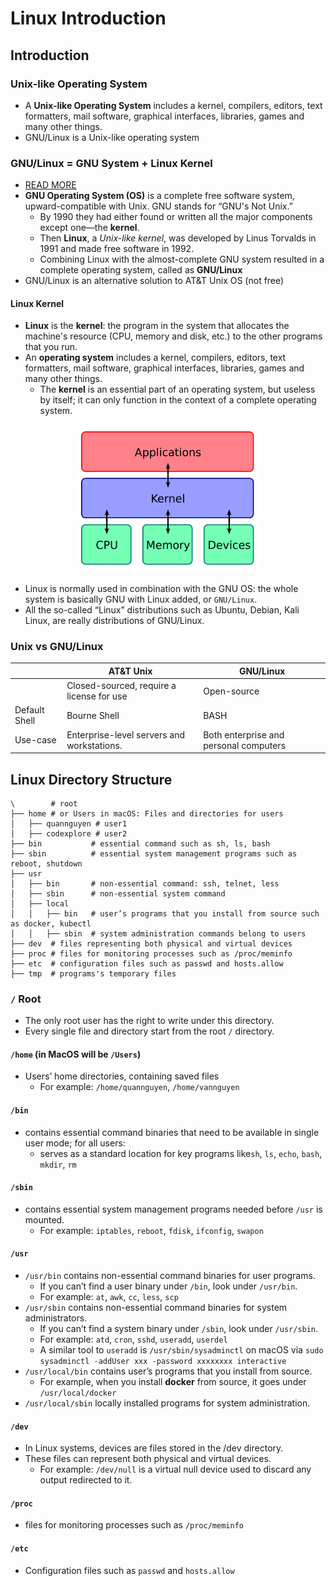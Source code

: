 # Linux Introduction

## Introduction

### Unix-like Operating System

- A **Unix-like Operating System** includes a kernel, compilers, editors, text formatters, mail software, graphical interfaces, libraries, games and many other things.
- GNU/Linux is a Unix-like operating system

### GNU/Linux = GNU System + Linux Kernel

- [READ MORE](https://www.gnu.org/gnu/linux-and-gnu.en.html)
- **GNU Operating System (OS)** is a complete free software system, upward-compatible with Unix. GNU stands for “GNU's Not Unix.”
  - By 1990 they had either found or written all the major components except one—the **kernel**.
  - Then **Linux**, a _Unix-like kernel_, was developed by Linus Torvalds in 1991 and made free software in 1992.
  - Combining Linux with the almost-complete GNU system resulted in a complete operating system, called as **GNU/Linux**
- GNU/Linux is an alternative solution to AT&T Unix OS (not free)

#### Linux Kernel

- **Linux** is the **kernel**: the program in the system that allocates the machine's resource (CPU, memory and disk, etc.) to the other programs that you run.
- An **operating system** includes a kernel, compilers, editors, text formatters, mail software, graphical interfaces, libraries, games and many other things.
  - The **kernel** is an essential part of an operating system, but useless by itself; it can only function in the context of a complete operating system.

<p align="center"><img src="../../assets/img/kernel_layout.png" width=300/></p>

- Linux is normally used in combination with the GNU OS: the whole system is basically GNU with Linux added, or `GNU/Linux`.
- All the so-called “Linux” distributions such as Ubuntu, Debian, Kali Linux, are really distributions of GNU/Linux.

### Unix vs GNU/Linux

|               | AT&T Unix                                  | GNU/Linux                              |
| ------------- | ------------------------------------------ | -------------------------------------- |
|               | Closed-sourced, require a license for use  | Open-source                            |
| Default Shell | Bourne Shell                               | BASH                                   |
| Use-case      | Enterprise-level servers and workstations. | Both enterprise and personal computers |

## Linux Directory Structure

```shell
\        # root
├── home # or Users in macOS: Files and directories for users
│   ├── quannguyen # user1
│   ├── codexplore # user2
├── bin           # essential command such as sh, ls, bash
├── sbin          # essential system management programs such as reboot, shutdown
├── usr
│   ├── bin       # non-essential command: ssh, telnet, less
│   ├── sbin      # non-essential system command
│   ├── local
│   │   ├── bin   # user’s programs that you install from source such as docker, kubectl
│   │   ├── sbin  # system administration commands belong to users
├── dev  # files representing both physical and virtual devices
├── proc # files for monitoring processes such as /proc/meminfo
├── etc  # configuration files such as passwd and hosts.allow
├── tmp  # programs's temporary files
```

### `/` Root

- The only root user has the right to write under this directory.
- Every single file and directory start from the root `/` directory.

#### `/home` (in MacOS will be `/Users`)

- Users’ home directories, containing saved files
  - For example: `/home/quannguyen`, `/home/vannguyen`

#### `/bin`

- contains essential command binaries that need to be available in single user mode; for all users:
  - serves as a standard location for key programs like`sh`, `ls`, `echo`, `bash`, `mkdir`, `rm`

#### `/sbin`

- contains essential system management programs needed before `/usr` is mounted.
  - For example: `iptables`, `reboot`, `fdisk`, `ifconfig`, `swapon`

#### `/usr`

- `/usr/bin` contains non-essential command binaries for user programs.
  - If you can’t find a user binary under `/bin`, look under `/usr/bin`.
  - For example: `at`, `awk`, `cc`, `less`, `scp`
- `/usr/sbin` contains non-essential command binaries for system administrators.
  - If you can’t find a system binary under `/sbin`, look under `/usr/sbin`.
  - For example: `atd`, `cron`, `sshd`, `useradd`, `userdel`
  - A similar tool to `useradd` is `/usr/sbin/sysadminctl` on macOS via `sudo sysadminctl -addUser xxx -password xxxxxxxx interactive`
- `/usr/local/bin` contains user’s programs that you install from source.
  - For example, when you install **docker** from source, it goes under `/usr/local/docker`
- `/usr/local/sbin` locally installed programs for system administration.

#### `/dev`

- In Linux systems, devices are files stored in the /dev directory.
- These files can represent both physical and virtual devices.
  - For example: `/dev/null` is a virtual null device used to discard any output redirected to it.

#### `/proc`

- files for monitoring processes such as `/proc/meminfo`

#### `/etc`

- Configuration files such as
  `passwd` and `hosts.allow`
